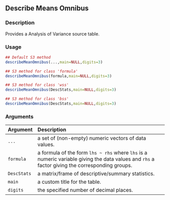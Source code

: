 ## Describe Means Omnibus

### Description

Provides a Analysis of Variance source table.

### Usage

```r
## Default S3 method
describeMeanOmnibus(...,main=NULL,digits=3)

## S3 method for class 'formula'
describeMeanOmnibus(formula,main=NULL,digits=3)

## S3 method for class 'wss'
describeMeanOmnibus(DescStats,main=NULL,digits=3)

## S3 method for class 'bss'
describeMeanOmnibus(DescStats,main=NULL,digits=3)
```

### Arguments

Argument | Description
:-- | :--
```...``` | a set of (non-empty) numeric vectors of data values.
```formula``` | a formula of the form `lhs ~ rhs` where `lhs` is a numeric variable giving the data values and `rhs` a factor giving the corresponding groups.
```DescStats``` | a matrix/frame of descriptive/summary statistics.
```main``` | a custom title for the table.
```digits``` | the specified number of decimal places.
